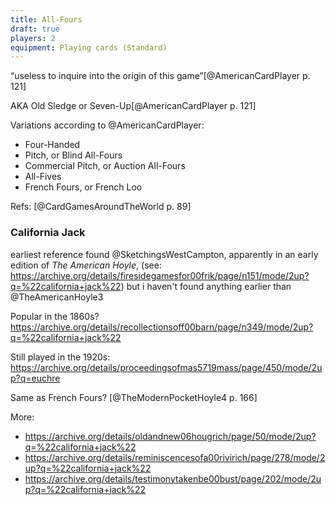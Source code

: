```yaml
---
title: All-Fours
draft: true
players: 2
equipment: Playing cards (Standard)
---
```


“useless to inquire into the origin of this game”[@AmericanCardPlayer p. 121]

AKA <span class="aka">Old Sledge</span> or <span class="aka">Seven-Up</span>[@AmericanCardPlayer p. 121]

Variations according to @AmericanCardPlayer:

* Four-Handed 
* Pitch, or Blind All-Fours
* Commercial Pitch, or Auction All-Fours
* All-Fives
* French Fours, or French Loo

Refs: [@CardGamesAroundTheWorld p. 89]

### California Jack

earliest reference found @SketchingsWestCampton, apparently in an early edition of <cite>The American Hoyle</cite>, (see: https://archive.org/details/firesidegamesfor00frik/page/n151/mode/2up?q=%22california+jack%22) but i haven't found anything earlier than @TheAmericanHoyle3

Popular in the 1860s? https://archive.org/details/recollectionsoff00barn/page/n349/mode/2up?q=%22california+jack%22

Still played in the 1920s: https://archive.org/details/proceedingsofmas5719mass/page/450/mode/2up?q=euchre

Same as French Fours? [@TheModernPocketHoyle4 p. 166]

More:
- https://archive.org/details/oldandnew06hougrich/page/50/mode/2up?q=%22california+jack%22
- https://archive.org/details/reminiscencesofa00rivirich/page/278/mode/2up?q=%22california+jack%22
- https://archive.org/details/testimonytakenbe00bust/page/202/mode/2up?q=%22california+jack%22
